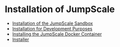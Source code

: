 # Installation of JumpScale

- [Installation of the JumpScale Sandbox](JS8.md)
- [Installation for Development Purposes](JSDevelopment.md)
- [Installing the JumpScale Docker Container](JSDocker.md)
- [Installer](JSInstaller.md)
